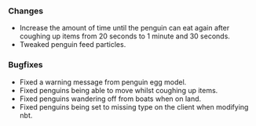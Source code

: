 ### Changes
- Increase the amount of time until the penguin can eat again after coughing up items from 20 seconds to 1 minute and 30 seconds.
- Tweaked penguin feed particles.

### Bugfixes
- Fixed a warning message from penguin egg model.
- Fixed penguins being able to move whilst coughing up items.
- Fixed penguins wandering off from boats when on land.
- Fixed penguins being set to missing type on the client when modifying nbt.